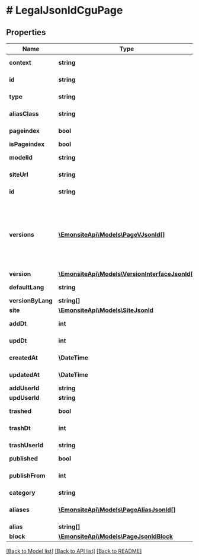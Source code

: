 # # LegalJsonldCguPage

## Properties

Name | Type | Description | Notes
------------ | ------------- | ------------- | -------------
**context** | **string** |  | [optional] [readonly]
**id** | **string** |  | [optional] [readonly]
**type** | **string** |  | [optional] [readonly]
**aliasClass** | **string** |  | [optional] [readonly]
**pageindex** | **bool** |  | [optional] [readonly]
**isPageindex** | **bool** |  | [optional]
**modelId** | **string** |  | [optional] [readonly]
**siteUrl** | **string** |  | [optional] [readonly]
**id** | **string** |  | [optional] [readonly]
**versions** | [**\EmonsiteApi\Models\PageVJsonld[]**](PageVJsonld.md) | IMPLEMENTEZ le mapping dans l&#39;entity TODO trouver comment le faire dynamiquement avec un listener doctrine | [optional]
**version** | [**\EmonsiteApi\Models\VersionInterfaceJsonld[]**](VersionInterfaceJsonld.md) |  | [optional]
**defaultLang** | **string** |  | [optional] [readonly]
**versionByLang** | **string[]** |  | [optional]
**site** | [**\EmonsiteApi\Models\SiteJsonld**](SiteJsonld.md) |  | [optional]
**addDt** | **int** |  | [optional] [readonly]
**updDt** | **int** |  | [optional] [readonly]
**createdAt** | **\DateTime** |  | [optional] [readonly]
**updatedAt** | **\DateTime** |  | [optional] [readonly]
**addUserId** | **string** |  | [optional]
**updUserId** | **string** |  | [optional]
**trashed** | **bool** |  | [optional] [readonly]
**trashDt** | **int** |  | [optional] [readonly]
**trashUserId** | **string** |  | [optional] [readonly]
**published** | **bool** |  | [optional]
**publishFrom** | **int** | Date de publication, passé ou future | [optional]
**category** | **string** |  | [optional]
**aliases** | [**\EmonsiteApi\Models\PageAliasJsonld[]**](PageAliasJsonld.md) | Faire la mapping dans l&#39;entity | [optional]
**alias** | **string[]** |  | [optional]
**block** | [**\EmonsiteApi\Models\PageJsonldBlock**](PageJsonldBlock.md) |  | [optional]

[[Back to Model list]](../../README.md#models) [[Back to API list]](../../README.md#endpoints) [[Back to README]](../../README.md)
